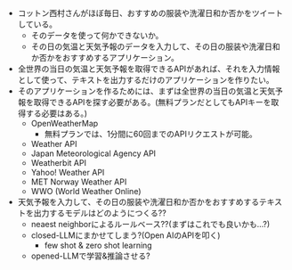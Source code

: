 - コットン西村さんがほぼ毎日、おすすめの服装や洗濯日和か否かをツイートしている。
  - そのデータを使って何かできないか。
  - その日の気温と天気予報のデータを入力して、その日の服装や洗濯日和か否かをおすすめするアプリケーション。
- 全世界の当日の気温と天気予報を取得できるAPIがあれば、それを入力情報として使って、テキストを出力するだけのアプリケーションを作りたい。
- そのアプリケーションを作るためには、まずは全世界の当日の気温と天気予報を取得できるAPIを探す必要がある。(無料プランだとしてもAPIキーを取得する必要はある。)
  - OpenWeatherMap
    - 無料プランでは、1分間に60回までのAPIリクエストが可能。
  - Weather API
  - Japan Meteorological Agency API
  - Weatherbit API
  - Yahoo! Weather API
  - MET Norway Weather API
  - WWO (World Weather Online)
- 天気予報を入力して、その日の服装や洗濯日和か否かをおすすめするテキストを出力するモデルはどのようにつくる??
  - neaest neighborによるルールベース??(まずはこれでも良いかも...?)
  - closed-LLMにまかせてしまう?(Open AIのAPIを叩く)
    - few shot & zero shot learning
  - opened-LLMで学習&推論させる?
